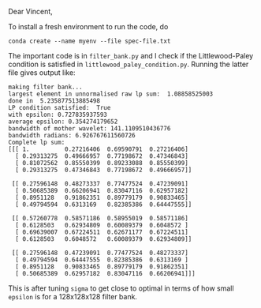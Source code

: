 Dear Vincent,

To install a fresh environment to run the code, do

```shell
conda create --name myenv --file spec-file.txt
```

The important code is in `filter_bank.py` and I check if the Littlewood-Paley condition
is satisfied in `littlewood_paley_condition.py`. Running the latter file gives output like:

```
making filter bank...
largest element in unnormalised raw lp sum:  1.08858525003
done in  5.235877513885498
LP condition satisfied:  True
with epsilon: 0.727835937593
average epsilon: 0.354274179652
bandwidth of mother wavelet: 141.1109510436776
bandwidth radians: 6.926767611560726
Complete lp sum:
[[[ 1.          0.27216406  0.69590791  0.27216406]
  [ 0.29313275  0.49666957  0.77198672  0.47346843]
  [ 0.81072562  0.85550399  0.89233088  0.85550399]
  [ 0.29313275  0.47346843  0.77198672  0.49666957]]

 [[ 0.27596148  0.48273337  0.77477524  0.47239091]
  [ 0.50685389  0.66206941  0.83047116  0.62957182]
  [ 0.8951128   0.91862351  0.89779179  0.90833465]
  [ 0.49794594  0.6313169   0.82385386  0.64447555]]

 [[ 0.57260778  0.58571186  0.58955019  0.58571186]
  [ 0.6128503   0.62934809  0.60089379  0.6048572 ]
  [ 0.69639007  0.67224511  0.62671177  0.67224511]
  [ 0.6128503   0.6048572   0.60089379  0.62934809]]

 [[ 0.27596148  0.47239091  0.77477524  0.48273337]
  [ 0.49794594  0.64447555  0.82385386  0.6313169 ]
  [ 0.8951128   0.90833465  0.89779179  0.91862351]
  [ 0.50685389  0.62957182  0.83047116  0.66206941]]]
```

This is after tuning `sigma` to get close to optimal in terms of how small `epsilon` is for a 128x128x128 filter bank.
